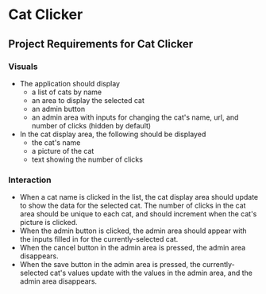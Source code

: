 # Cat Clicker
## Project Requirements for Cat Clicker
### Visuals
* The application should display
	* a list of cats by name
	* an area to display the selected cat
	* an admin button
	* an admin area with inputs for changing the cat's name, url, and number of clicks (hidden by default)
* In the cat display area, the following should be displayed
	* the cat's name
	* a picture of the cat
	* text showing the number of clicks
### Interaction
* When a cat name is clicked in the list, the cat display area should update to show the data for the selected cat.
The number of clicks in the cat area should be unique to each cat, and should increment when the cat's picture is clicked.
* When the admin button is clicked, the admin area should appear with the inputs filled in for the currently-selected cat.
* When the cancel button in the admin area is pressed, the admin area disappears.
* When the save button in the admin area is pressed, the currently-selected cat's values update with the values in the admin area, and the admin area disappears.
